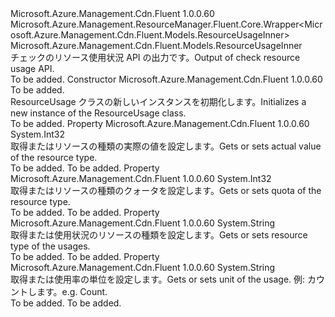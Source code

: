 <Type Name="ResourceUsage" FullName="Microsoft.Azure.Management.Cdn.Fluent.Models.ResourceUsage">
  <TypeSignature Language="C#" Value="public class ResourceUsage : Microsoft.Azure.Management.ResourceManager.Fluent.Core.Wrapper&lt;Microsoft.Azure.Management.Cdn.Fluent.Models.ResourceUsageInner&gt;" />
  <TypeSignature Language="ILAsm" Value=".class public auto ansi beforefieldinit ResourceUsage extends Microsoft.Azure.Management.ResourceManager.Fluent.Core.Wrapper`1&lt;class Microsoft.Azure.Management.Cdn.Fluent.Models.ResourceUsageInner&gt;" />
  <TypeSignature Language="DocId" Value="T:Microsoft.Azure.Management.Cdn.Fluent.Models.ResourceUsage" />
  <TypeSignature Language="VB.NET" Value="Public Class ResourceUsage&#xA;Inherits Wrapper(Of ResourceUsageInner)" />
  <TypeSignature Language="F#" Value="type ResourceUsage = class&#xA;    inherit Wrapper&lt;ResourceUsageInner&gt;" />
  <AssemblyInfo>
    <AssemblyName>Microsoft.Azure.Management.Cdn.Fluent</AssemblyName>
    <AssemblyVersion>1.0.0.60</AssemblyVersion>
  </AssemblyInfo>
  <Base>
    <BaseTypeName>Microsoft.Azure.Management.ResourceManager.Fluent.Core.Wrapper&lt;Microsoft.Azure.Management.Cdn.Fluent.Models.ResourceUsageInner&gt;</BaseTypeName>
    <BaseTypeArguments>
      <BaseTypeArgument TypeParamName="!0">Microsoft.Azure.Management.Cdn.Fluent.Models.ResourceUsageInner</BaseTypeArgument>
    </BaseTypeArguments>
  </Base>
  <Interfaces />
  <Docs>
    <summary>
            <span data-ttu-id="527e3-101">チェックのリソース使用状況 API の出力です。</span><span class="sxs-lookup"><span data-stu-id="527e3-101">Output of check resource usage API.</span></span>
            </summary>
    <remarks>To be added.</remarks>
  </Docs>
  <Members>
    <Member MemberName=".ctor">
      <MemberSignature Language="C#" Value="public ResourceUsage (Microsoft.Azure.Management.Cdn.Fluent.Models.ResourceUsageInner inner);" />
      <MemberSignature Language="ILAsm" Value=".method public hidebysig specialname rtspecialname instance void .ctor(class Microsoft.Azure.Management.Cdn.Fluent.Models.ResourceUsageInner inner) cil managed" />
      <MemberSignature Language="DocId" Value="M:Microsoft.Azure.Management.Cdn.Fluent.Models.ResourceUsage.#ctor(Microsoft.Azure.Management.Cdn.Fluent.Models.ResourceUsageInner)" />
      <MemberSignature Language="VB.NET" Value="Public Sub New (inner As ResourceUsageInner)" />
      <MemberSignature Language="F#" Value="new Microsoft.Azure.Management.Cdn.Fluent.Models.ResourceUsage : Microsoft.Azure.Management.Cdn.Fluent.Models.ResourceUsageInner -&gt; Microsoft.Azure.Management.Cdn.Fluent.Models.ResourceUsage" Usage="new Microsoft.Azure.Management.Cdn.Fluent.Models.ResourceUsage inner" />
      <MemberType>Constructor</MemberType>
      <AssemblyInfo>
        <AssemblyName>Microsoft.Azure.Management.Cdn.Fluent</AssemblyName>
        <AssemblyVersion>1.0.0.60</AssemblyVersion>
      </AssemblyInfo>
      <Parameters>
        <Parameter Name="inner" Type="Microsoft.Azure.Management.Cdn.Fluent.Models.ResourceUsageInner" />
      </Parameters>
      <Docs>
        <param name="inner">To be added.</param>
        <summary>
            <span data-ttu-id="527e3-102">ResourceUsage クラスの新しいインスタンスを初期化します。</span><span class="sxs-lookup"><span data-stu-id="527e3-102">Initializes a new instance of the ResourceUsage class.</span></span>
            </summary>
        <remarks>To be added.</remarks>
      </Docs>
    </Member>
    <Member MemberName="CurrentValue">
      <MemberSignature Language="C#" Value="public int CurrentValue { get; }" />
      <MemberSignature Language="ILAsm" Value=".property instance int32 CurrentValue" />
      <MemberSignature Language="DocId" Value="P:Microsoft.Azure.Management.Cdn.Fluent.Models.ResourceUsage.CurrentValue" />
      <MemberSignature Language="VB.NET" Value="Public ReadOnly Property CurrentValue As Integer" />
      <MemberSignature Language="F#" Value="member this.CurrentValue : int" Usage="Microsoft.Azure.Management.Cdn.Fluent.Models.ResourceUsage.CurrentValue" />
      <MemberType>Property</MemberType>
      <AssemblyInfo>
        <AssemblyName>Microsoft.Azure.Management.Cdn.Fluent</AssemblyName>
        <AssemblyVersion>1.0.0.60</AssemblyVersion>
      </AssemblyInfo>
      <ReturnValue>
        <ReturnType>System.Int32</ReturnType>
      </ReturnValue>
      <Docs>
        <summary>
            <span data-ttu-id="527e3-103">取得またはリソースの種類の実際の値を設定します。</span><span class="sxs-lookup"><span data-stu-id="527e3-103">Gets or sets actual value of the resource type.</span></span>
            </summary>
        <value>To be added.</value>
        <remarks>To be added.</remarks>
      </Docs>
    </Member>
    <Member MemberName="Limit">
      <MemberSignature Language="C#" Value="public int Limit { get; }" />
      <MemberSignature Language="ILAsm" Value=".property instance int32 Limit" />
      <MemberSignature Language="DocId" Value="P:Microsoft.Azure.Management.Cdn.Fluent.Models.ResourceUsage.Limit" />
      <MemberSignature Language="VB.NET" Value="Public ReadOnly Property Limit As Integer" />
      <MemberSignature Language="F#" Value="member this.Limit : int" Usage="Microsoft.Azure.Management.Cdn.Fluent.Models.ResourceUsage.Limit" />
      <MemberType>Property</MemberType>
      <AssemblyInfo>
        <AssemblyName>Microsoft.Azure.Management.Cdn.Fluent</AssemblyName>
        <AssemblyVersion>1.0.0.60</AssemblyVersion>
      </AssemblyInfo>
      <ReturnValue>
        <ReturnType>System.Int32</ReturnType>
      </ReturnValue>
      <Docs>
        <summary>
            <span data-ttu-id="527e3-104">取得またはリソースの種類のクォータを設定します。</span><span class="sxs-lookup"><span data-stu-id="527e3-104">Gets or sets quota of the resource type.</span></span>
            </summary>
        <value>To be added.</value>
        <remarks>To be added.</remarks>
      </Docs>
    </Member>
    <Member MemberName="ResourceType">
      <MemberSignature Language="C#" Value="public string ResourceType { get; }" />
      <MemberSignature Language="ILAsm" Value=".property instance string ResourceType" />
      <MemberSignature Language="DocId" Value="P:Microsoft.Azure.Management.Cdn.Fluent.Models.ResourceUsage.ResourceType" />
      <MemberSignature Language="VB.NET" Value="Public ReadOnly Property ResourceType As String" />
      <MemberSignature Language="F#" Value="member this.ResourceType : string" Usage="Microsoft.Azure.Management.Cdn.Fluent.Models.ResourceUsage.ResourceType" />
      <MemberType>Property</MemberType>
      <AssemblyInfo>
        <AssemblyName>Microsoft.Azure.Management.Cdn.Fluent</AssemblyName>
        <AssemblyVersion>1.0.0.60</AssemblyVersion>
      </AssemblyInfo>
      <ReturnValue>
        <ReturnType>System.String</ReturnType>
      </ReturnValue>
      <Docs>
        <summary>
            <span data-ttu-id="527e3-105">取得または使用状況のリソースの種類を設定します。</span><span class="sxs-lookup"><span data-stu-id="527e3-105">Gets or sets resource type of the usages.</span></span>
            </summary>
        <value>To be added.</value>
        <remarks>To be added.</remarks>
      </Docs>
    </Member>
    <Member MemberName="Unit">
      <MemberSignature Language="C#" Value="public string Unit { get; }" />
      <MemberSignature Language="ILAsm" Value=".property instance string Unit" />
      <MemberSignature Language="DocId" Value="P:Microsoft.Azure.Management.Cdn.Fluent.Models.ResourceUsage.Unit" />
      <MemberSignature Language="VB.NET" Value="Public ReadOnly Property Unit As String" />
      <MemberSignature Language="F#" Value="member this.Unit : string" Usage="Microsoft.Azure.Management.Cdn.Fluent.Models.ResourceUsage.Unit" />
      <MemberType>Property</MemberType>
      <AssemblyInfo>
        <AssemblyName>Microsoft.Azure.Management.Cdn.Fluent</AssemblyName>
        <AssemblyVersion>1.0.0.60</AssemblyVersion>
      </AssemblyInfo>
      <ReturnValue>
        <ReturnType>System.String</ReturnType>
      </ReturnValue>
      <Docs>
        <summary>
            <span data-ttu-id="527e3-106">取得または使用率の単位を設定します。</span><span class="sxs-lookup"><span data-stu-id="527e3-106">Gets or sets unit of the usage.</span></span> <span data-ttu-id="527e3-107">例: カウントします。</span><span class="sxs-lookup"><span data-stu-id="527e3-107">e.g. Count.</span></span>
            </summary>
        <value>To be added.</value>
        <remarks>To be added.</remarks>
      </Docs>
    </Member>
  </Members>
</Type>